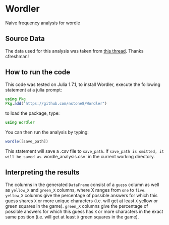 # Wordler
Naive frequency analysis for wordle

## Source Data

The data used for this analysis was taken from [this thread](https://www.reddit.com/r/wordle/comments/s4tcw8/a_note_on_wordles_word_list/). Thanks cfreshman!

## How to run the code

This code was tested on Julia 1.7.1, to install Wordler, execute the following statement at a julia prompt:

```julia
using Pkg
Pkg.add("https://github.com/nstone8/Wordler")
```

to load the package, type:

```julia
using Wordler
```

You can then run the analysis by typing:

```julia
wordle([save_path])
```

This statement will save a .csv file to `save_path`. If `save_path is omitted, it will be saved as `wordle_analysis.csv` in the current working directory.

## Interpreting the results

The columns in the generated `DataFrame` consist of a `guess` column as well as `yellow_X` and `green_X` columns, where X ranges from `one` to `five`. `yellow_X` columns give the percentage of possible answers for which this guess shares `X` or more unique characters (i.e. will get at least `X` yellow or green squares in the game). `green_X` columns give the percentage of possible answers for which this guess has `X` or more characters in the exact same position (i.e. will get at least `X` green squares in the game).